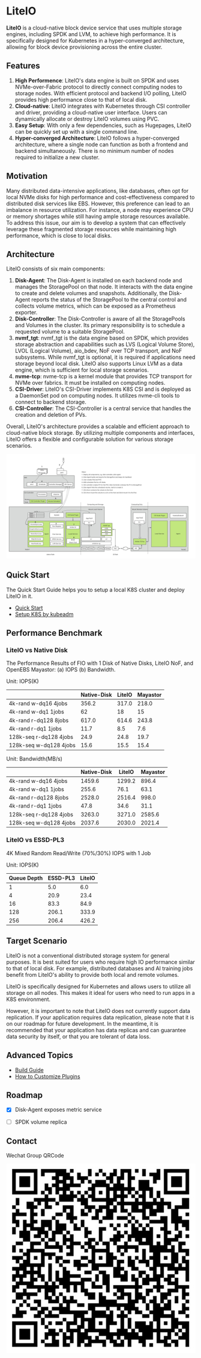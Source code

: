 # LiteIO 

**LiteIO** is a cloud-native block device service that uses multiple storage engines, including SPDK and LVM, to achieve high performance. It is specifically designed for Kubernetes in a hyper-converged architecture, allowing for block device provisioning across the entire cluster.

## Features

1. **High Performence**: LiteIO's data engine is built on SPDK and uses NVMe-over-Fabric protocol to directly connect computing nodes to storage nodes. With efficient protocol and backend I/O polling, LiteIO provides high performance close to that of local disk.
2. **Cloud-native**: LiteIO integrates with Kubernetes through CSI controller and driver, providing a cloud-native user interface. Users can dynamically allocate or destroy LiteIO volumes using PVC.
3. **Easy Setup**: With only a few dependencies, such as Hugepages, LiteIO can be quickly set up with a single command line.
4. **Hyper-converged Architecture**: LiteIO follows a hyper-converged architecture, where a single node can function as both a frontend and backend simultaneously. There is no minimum number of nodes required to initialize a new cluster.

## Motivation

Many distributed data-intensive applications, like databases, often opt for local NVMe disks for high performance and cost-effectiveness compared to distributed disk services like EBS. However, this preference can lead to an imbalance in resource utilization. For instance, a node may experience CPU or memory shortages while still having ample storage resources available. To address this issue, our aim is to develop a system that can effectively leverage these fragmented storage resources while maintaining high performance, which is close to local disks.

## Architecture

LiteIO consists of six main components:

1. **Disk-Agent**: The Disk-Agent is installed on each backend node and manages the StoragePool on that node. It interacts with the data engine to create and delete volumes and snapshots. Additionally, the Disk-Agent reports the status of the StoragePool to the central control and collects volume metrics, which can be exposed as a Prometheus exporter.
2. **Disk-Controller**: The Disk-Controller is aware of all the StoragePools and Volumes in the cluster. Its primary responsibility is to schedule a requested volume to a suitable StoragePool.
3. **nvmf_tgt**: nvmf_tgt is the data engine based on SPDK, which provides storage abstraction and capabilities such as LVS (Logical Volume Store), LVOL (Logical Volume), aio_bdev, NoF over TCP transport, and NoF subsystems. While nvmf_tgt is optional, it is required if applications need storage beyond local disk. LiteIO also supports Linux LVM as a data engine, which is sufficient for local storage scenarios.
4. **nvme-tcp**: nvme-tcp is a kernel module that provides TCP transport for NVMe over fabrics. It must be installed on computing nodes.
5. **CSI-Driver**: LiteIO's CSI-Driver implements K8S CSI and is deployed as a DaemonSet pod on computing nodes. It utilizes nvme-cli tools to connect to backend storage.
6. **CSI-Controller**: The CSI-Controller is a central service that handles the creation and deletion of PVs.

Overall, LiteIO's architecture provides a scalable and efficient approach to cloud-native block storage. By utilizing multiple components and interfaces, LiteIO offers a flexible and configurable solution for various storage scenarios.

![](doc/image/architecture.jpg)

## Quick Start

The Quick Start Guide helps you to setup a local K8S cluster and deploy LiteIO in it.

- [Quick Start](doc/en/quick-start.md)
- [Setup K8S by kubeadm](doc/en/kubeadm-install.md)

## Performance Benchmark

### LiteIO vs Native Disk

The Performance Results of FIO with 1 Disk of Native Disks, LiteIO NoF, and OpenEBS Mayastor: (a) IOPS (b) Bandwidth.

Unit: IOPS(K)

|                        | Native-Disk | LiteIO | Mayastor |
|------------------------|-------------|----------|----------|
| 4k-rand w-dq16 4jobs   | 356.2       | 317.0    | 218.0    |
| 4k-rand w-dq1 1jobs    | 62          | 18       | 15       |
| 4k-rand r-dq128 8jobs  | 617.0       | 614.6    | 243.8    |
| 4k-rand r-dq1 1jobs    | 11.7        | 8.5      | 7.6      |
| 128k-seq r-dq128 4jobs | 24.9        | 24.8     | 19.7     |
| 128k-seq w-dq128 4jobs | 15.6        | 15.5     | 15.4     |


Unit: Bandwidth(MB/s)

|                        | Native-Disk | LiteIO | Mayastor |
|------------------------|-------------|----------|----------|
| 4k-rand w-dq16 4jobs   | 1459.6      | 1299.2   | 896.4    |
| 4k-rand w-dq1 1jobs    | 255.6       | 76.1     | 63.1     |
| 4k-rand r-dq128 8jobs  | 2528.0      | 2516.4   | 998.0    |
| 4k-rand r-dq1 1jobs    | 47.8        | 34.6     | 31.1     |
| 128k-seq r-dq128 4jobs | 3263.0      | 3271.0   | 2585.6   |
| 128k-seq w-dq128 4jobs | 2037.6      | 2030.0   | 2021.4   |

### LiteIO vs ESSD-PL3

4K Mixed Random Read/Write (70%/30%) IOPS with 1 Job

Unit: IOPS(K)

| Queue Depth | ESSD-PL3 | LiteIO |
|-------------|----------|----------|
| 1           | 5.0      | 6.0      |
| 4           | 20.9     | 23.4     |
| 16          | 83.3     | 84.9     |
| 128         | 206.1    | 333.9    |
| 256         | 206.4    | 426.2    |


## Target Scenario

LiteIO is not a conventional distributed storage system for general purposes. It is best suited for users who require high IO performance similar to that of local disk. For example, distributed databases and AI training jobs benefit from LiteIO's ability to provide both local and remote volumes.

LiteIO is specifically designed for Kubernetes and allows users to utilize all storage on all nodes. This makes it ideal for users who need to run apps in a K8S environment.

However, it is important to note that LiteIO does not currently support data replication. If your application requires data replication, please note that it is on our roadmap for future development. In the meantime, it is recommended that your application has data replicas and can guarantee data security by itself, or that you are tolerant of data loss.

## Advanced Topics

- [Build Guide](doc/en/build.md)
- [How to Customize Plugins](doc/en/plugins.md)


## Roadmap

- [x] Disk-Agent exposes metric service
- [ ] SPDK volume replica


## Contact

Wechat Group QRCode

![Wechat Group](doc/image/wechat_group.JPG)